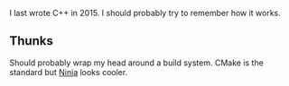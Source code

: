 I last wrote C++ in 2015. I should probably try to remember how it works.

## Thunks

Should probably wrap my head around a build system. CMake is the standard but [Ninja](https://ninja-build.org/manual.html#_writing_your_own_ninja_files) looks cooler.
